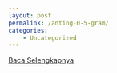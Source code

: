 ```yaml
---
layout: post
permalink: /anting-0-5-gram/
categories:
    - Uncategorized
---
```


[Baca Selengkapnya](/10)